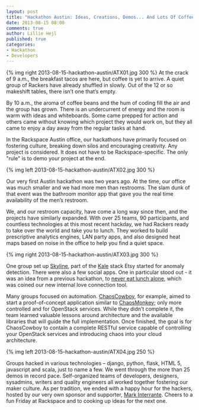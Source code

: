 ```yaml
---
layout: post
title: "Hackathon Austin: Ideas, Creations, Demos... And Lots Of Coffee"
date: 2013-08-15 08:00
comments: true
author: Lillie Hejl
published: true
categories: 
- Hackathon
- Developers
---
```

{% img right 2013-08-15-hackathon-austin/ATX01.jpg 300 %}
At the crack of 9 a.m., the breakfast tacos are here, but coffee is yet to arrive. A quiet group of Rackers have already shuffled in slowly. Out of the 12 or so makeshift tables, there isn’t one that’s empty.

By 10 a.m., the aroma of coffee beans and the hum of coding fill the air and the group has grown. There is an undercurrent of energy and the room is warm with ideas and whiteboards.  Some came prepped for action and others came without knowing which project they would work on, but they all came to enjoy a day away from the regular tasks at hand.

<!-- more -->

In the Rackspace Austin office, our hackathons have primarily focused on fostering culture, breaking down silos and encouraging creativity. Any project is considered. It does not have to be Rackspace-specific. The only "rule" is to demo your project at the end.

{% img left 2013-08-15-hackathon-austin/ATX02.jpg 300 %}

Our very first Austin hackathon was two years ago. At the time, our office was much smaller and we had more men than restrooms. The slam dunk of that event was the bathroom monitor app that gave you the real time availability of the men’s restroom. 

We, and our restroom capacity, have come a long way since then, and the projects have similarly expanded. With over 25 teams, 90 participants, and countless technologies at this most recent hackday, we had Rackers ready to take over the world and take you to lunch. They worked to build prescriptive analytics engines, LAN party apps, and also designed heat maps based on noise in the office to help you find a quiet space. 

{% img right 2013-08-15-hackathon-austin/ATX03.jpg 300 %}

One group set up [Skyline][1], part of the [Kale][2] stack Etsy started for anomaly detection. There were also a few social apps. One in particular stood out - it was an idea from a previous hackathon, to [never eat lunch alone][3], which was coined our new internal love connection tool. 

Many groups focused on automation. [ChaosCowboy][4], for example, aimed to start a proof-of-concept application similar to [ChaosMonkey][5]; only more controlled and for OpenStack services.  While they didn’t complete it, the team learned valuable lessons around architecture and the available libraries that will guide the full implementation.  Once finished, the goal is for ChaosCowboy to contain a complete RESTful service capable of controlling your OpenStack services and introducing chaos into your cloud architecture.

{% img left 2013-08-15-hackathon-austin/ATX04.jpg 250 %}

Groups hacked in various technologies – django, python, flask, HTML 5, javascript and scala, just to name a few. We went through the more than 25 demos in record pace. Self-organized teams of developers, designers, sysadmins, writers and quality engineers all worked together fostering our maker culture.  As per tradition, we ended with a happy hour for the hackers, hosted by our very own sponsor and supporter, [Mark Interrante][6]. Cheers to a fun Friday at Rackspace and to cooking up ideas for the next one. 

[1]: https://github.com/etsy/skyline
[2]: http://codeascraft.com/2013/06/11/introducing-kale/
[3]: http://amzn.com/0385512058
[4]: https://github.com/rackerlabs/ChaosCowboy
[5]: https://github.com/Netflix/SimianArmy
[6]: http://www.rackspace.com/information/leadership/minterrante/